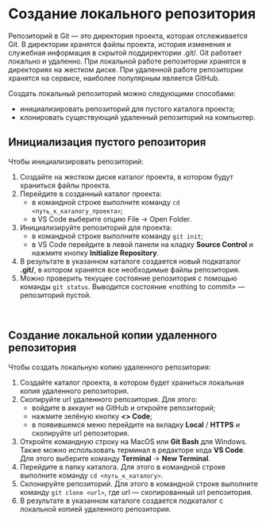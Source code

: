 # __Создание локального репозитория__
Репозиторий в Git — это директория проекта, которая отслеживается Git. В директории хранятся файлы проекта, история изменения и служебная информация в скрытой поддиректории .git/.
Git работает локально и удаленно. При локальной работе репозитории хранятся в директориях на жестком диске. При удаленной работе репозитории хранятся на сервисе, наиболее популярным является GitHub.

Создать локальный репозиторий можно следующими способами:
* инициализировать репозиторий для пустого каталога проекта;
* клонировать существующий удаленный репозиторий на компьютер.

## __Инициализация пустого репозитория__
Чтобы инициализировать репозиторий:
1. Создайте на жестком диске каталог проекта, в котором будут храниться файлы проекта.
1. Перейдите в созданный каталог проекта:
    * в командной строке выполните команду `cd <путь_к_каталогу_проекта>`;
    * в VS Code выберите опцию File → Open Folder.
1. Инициализируйте репозиторий для проекта:
    * в командной строке выполните команду `git init`;
    * в VS Code перейдите в левой панели на кладку __Source Control__ и нажмите кнопку __Initialize Repository__.
1. В результате в указанном каталоге создается новый подкаталог __.git/__, в котором хранятся все необходимые файлы репозитория.
1. Можно проверить текущее состояние репозитория с помощью команды `git status`. Выводится состояние «nothing to commit» — репозиторий пустой.
<br>

## __Создание локальной копии удаленного репозитория__
Чтобы создать локальную копию удаленного репозитория:
1. Создайте каталог проекта, в котором будет храниться локальная копия удаленного репозитория.
1. Скопируйте url удаленного репозитория. Для этого:
    * войдите в аккаунт на GitHub и откройте репозиторий;
    * нажмите зелёную кнопку __<> Code__;
    * в появившемся меню перейдите на вкладку __Local__ / __HTTPS__ и скопируйте url репозитория.
1. Откройте командную строку на MacOS или __Git Bash__ для Windows. Также можно использовать терминал в редакторе кода __VS Code__. Для этого выберите команду __Terminal__ -> __New Terminal__.
1. Перейдите в папку каталога. Для этого в командной строке выполните команду `cd <путь_к_каталогу>`.
1. Склонируйте репозиторий. Для этого в командной строке выполните команду `git clone <url>`, где url — скопированный url репозитория.
1. В результате в указанном каталоге создается подкаталог с локальной копией удаленного репозитория.

